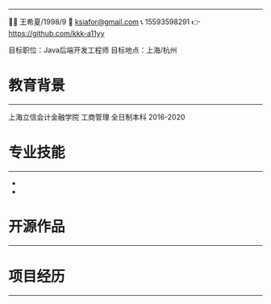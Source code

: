 ------
👩‍💻 王希夏/1998/9                            📧 ksiafor@gmail.com
📞 15593598291                             👉️ https://github.com/kkk-a11yy

目标职位：Java后端开发工程师            目标地点：上海/杭州

# 教育背景

------
上海立信会计金融学院           工商管理               全日制本科             2016-2020

# 专业技能

------
- 
- 

# 开源作品

------


# 项目经历

------


